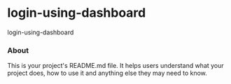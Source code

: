 login-using-dashboard
=====================

login-using-dashboard

### About

This is your project's README.md file. It helps users understand what your
project does, how to use it and anything else they may need to know.